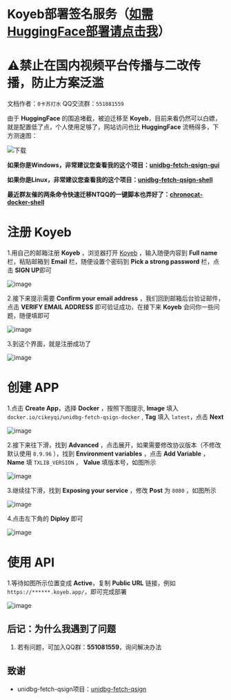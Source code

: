 # Koyeb部署签名服务（[如需HuggingFace部署请点击我](https://github.com/CikeyQi/QQsign_docs/tree/main)）

# **⚠️禁止在国内视频平台传播与二改传播，防止方案泛滥**

文档作者：`0卡苏打水`   QQ交流群：`551081559`

由于 **HuggingFace** 的围追堵截，被迫迁移至 **Koyeb**，目前来看仍然可以白嫖，就是配置低了点，个人使用足够了，网站访问也比 **HuggingFace** 流畅得多，下方测速图：

![下载](https://github.com/CikeyQi/QQsign_docs/assets/61369914/55507ffc-9b06-47bc-9a5a-b597334d4bcc)


**如果你是Windows，非常建议您查看我的这个项目：[unidbg-fetch-qsign-gui](https://github.com/CikeyQi/unidbg-fetch-qsign-gui)**

**如果你是Linux，非常建议您查看我的这个项目：[unidbg-fetch-qsign-shell](https://github.com/CikeyQi/unidbg-fetch-qsign-shell)**

**最近群友催的两条命令快速迁移NTQQ的一键脚本也弄好了：[chronocat-docker-shell](https://github.com/CikeyQi/chronocat-docker-shell)**

# 注册 Koyeb

1.用自己的邮箱注册 **Koyeb** ，浏览器打开 [Koyeb](https://app.koyeb.com/auth/signup?method=email) ，输入随便内容到 **Full name** 栏，粘贴邮箱到 **Email** 栏，随便设置个密码到 **Pick a strong password** 栏，点击 **SIGN UP**即可

![image](https://github.com/CikeyQi/QQsign_docs/assets/61369914/a547eb11-f1ca-4a29-b2b4-28f606c929f3)

2.接下来提示需要 **Confirm your email address** ，我们回到邮箱后台验证邮件，点击 **VERIFY EMAIL ADDRESS** 即可验证成功，在接下来 **Koyeb** 会问你一些问题，随便填即可

![image](https://github.com/CikeyQi/QQsign_docs/assets/61369914/a2bc9af1-82df-470a-adea-ea3ad7c5f67a)

3.到这个界面，就是注册成功了

![image](https://github.com/CikeyQi/QQsign_docs/assets/61369914/087bb141-663f-4758-a77b-05f6a2aae1c4)

# 创建 APP

1.点击 **Create App**，选择 **Docker** ，按照下图提示, **Image** 填入 `docker.io/cikeyqi/unidbg-fetch-qsign-docker` , **Tag** 填入 `latest`，点击 **Next**

![image](https://github.com/CikeyQi/QQsign_docs/assets/61369914/5a44605e-e3df-40e3-b3e8-398cbee797f1)

2.接下来往下滑，找到 **Advanced** ，点击展开，如果需要修改协议版本（不修改默认使用 `8.9.96` ），找到 **Environment variables** ，点击 **Add Variable** ， **Name** 填 `TXLIB_VERSION` ， **Value** 填版本号，如图所示

![image](https://github.com/CikeyQi/QQsign_docs/assets/61369914/ddd522be-81ae-4fa4-86bd-f06faad364c9)

3.继续往下滑，找到 **Exposing your service** ，修改 **Post** 为 `8080` ，如图所示

![image](https://github.com/CikeyQi/QQsign_docs/assets/61369914/80db5ed2-cb5c-468c-b2e5-67bb5d475ff6)

4.点击左下角的 **Diploy** 即可

![image](https://github.com/CikeyQi/QQsign_docs/assets/61369914/4a92afac-860d-4a28-a941-d5bd8018536a)

# 使用 API

1.等待如图所示位置变成 **Active**，复制 **Public URL** 链接，例如 `https://******.koyeb.app/`，即可完成部署

![image](https://github.com/CikeyQi/QQsign_docs/assets/61369914/2333da5e-31c8-4ec4-8f4d-fcf8a623887a)


## 后记：为什么我遇到了问题

1. 若有问题，可加入QQ群：**551081559**，询问解决办法

## 致谢

- unidbg-fetch-qsign项目：[unidbg-fetch-qsign](https://github.com/fuqiuluo/unidbg-fetch-qsign)
